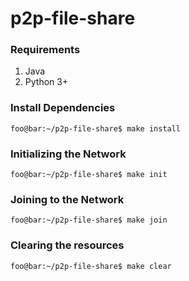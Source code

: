 # p2p-file-share

### Requirements

1. Java
2. Python 3+

### Install Dependencies

```console
foo@bar:~/p2p-file-share$ make install
```

### Initializing the Network

```console
foo@bar:~/p2p-file-share$ make init
```

### Joining to the Network

```console
foo@bar:~/p2p-file-share$ make join
```

### Clearing the resources

```console
foo@bar:~/p2p-file-share$ make clear
```